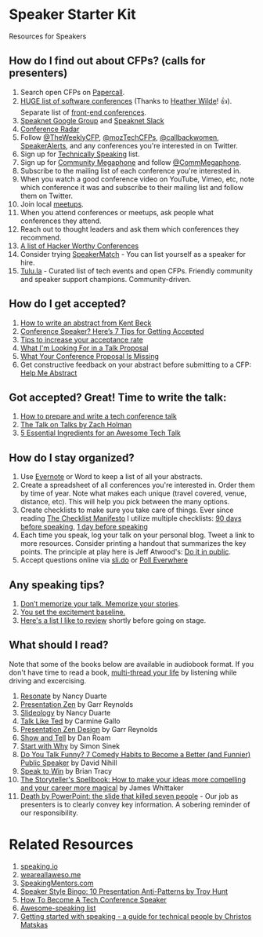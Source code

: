 # Speaker Starter Kit

Resources for Speakers

## How do I find out about CFPs? (calls for presenters)
1. Search open CFPs on [Papercall](https://www.papercall.io/cfps).
2. [HUGE list of software conferences](https://docs.google.com/spreadsheets/d/1QQu-el_aPBWFk6rDNbbrvBx819w-dPhHGB9tEVeiP5s/edit#gid=1428437774) (Thanks to [Heather Wilde](http://www.twitter.com/heathriel)! 👍). Separate list of [front-end conferences](https://github.com/benmvp/frontend-confs/blob/master/README.md).
3. [Speaknet Google Group](https://groups.google.com/forum/?utm_source=digest&utm_medium=email#!forum/speaknet) and [Speaknet Slack](https://speaknet.herokuapp.com/)
4. [Conference Radar](https://conferenceradar.com)
5. Follow [@TheWeeklyCFP](http://www.twitter.com/theweeklycfp), [@mozTechCFPs](https://twitter.com/mozTechCFPs), [@callbackwomen](http://twitter.com/callbackwomen), [SpeakerAlerts](https://twitter.com/SpeakerAlerts), and any conferences you're interested in on Twitter.
6. Sign up for [Technically Speaking](http://www.techspeak.email) list.
7. Sign up for [Community Megaphone](http://communitymegaphone.com/) and follow [@CommMegaphone](https://twitter.com/CommMegaphone).
8. Subscribe to the mailing list of each conference you're interested in.
9. When you watch a good conference video on YouTube, Vimeo, etc, note which conference it was and subscribe to their mailing list and follow them on Twitter.
10. Join local [meetups](http://www.meetup.com).   
11. When you attend conferences or meetups, ask people what conferences they attend.  
12. Reach out to thought leaders and ask them which conferences they recommend.
13. [A list of Hacker Worthy Conferences](https://github.com/watson/hacker-conferences)
14. Consider trying [SpeakerMatch](https://www.speakermatch.com) - You can list yourself as a speaker for hire.
15. [Tulu.la](https://tulu.la) - Curated list of tech events and open CFPs. Friendly community and speaker support champions. Community-driven.


## How do I get accepted?

1. [How to write an abstract from Kent Beck](https://twitter.com/kentbeck/status/974359988352110592?s=11)
2. [Conference Speaker? Here’s 7 Tips for Getting Accepted](https://medium.com/@housecor/conference-speaker-here-s-7-tips-for-getting-accepted-6151af513148#.7tc60xofe)
3. [Tips to increase your acceptance rate](https://www.harihareswara.net/sumana/2016/03/29/0)
4. [What I'm Looking For in a Talk Proposal](http://www.pewpewlaser.com/blogs/655)
5. [What Your Conference Proposal Is Missing](http://www.sarahmei.com/blog/2014/04/07/what-your-conference-proposal-is-missing/)
6. Get constructive feedback on your abstract before submitting to a CFP: [Help Me Abstract](http://helpmeabstract.com/)

## Got accepted? Great! Time to write the talk:
1. [How to prepare and write a tech conference talk](http://wunder.schoenaberselten.com/2016/02/16/how-to-prepare-and-write-a-tech-conference-talk/)
2. [The Talk on Talks by Zach Holman](https://zachholman.com/talk/the-talk-on-talks/)
3. [5 Essential Ingredients for an Awesome Tech Talk](https://medium.com/@reverentgeek/5-essential-ingredients-for-an-awesome-tech-talk-2e5778b2cb5a)

## How do I stay organized?

1. Use [Evernote](https://evernote.com) or Word to keep a list of all your abstracts.
1. Create a spreadsheet of all conferences you're interested in. Order them by time of year. Note what makes each unique (travel covered, venue, distance, etc). This will help you pick between the many options.
1. Create checklists to make sure you take care of things. Ever since reading [The Checklist Manifesto](http://www.amazon.com/gp/product/0312430000/ref=as_li_qf_sp_asin_il_tl?ie=UTF8&camp=1789&creative=9325&creativeASIN=0312430000&linkCode=as2&tag=outlier-20&linkId=A5G36554ZQZYVVFT) I utilize multiple checklists: [90 days before speaking](https://www.evernote.com/l/AAiDTMSauUNJaa9Bm7sFzV1Gx8-kPYgSyvo), [1 day before speaking](https://www.evernote.com/l/AAiEvTX0KaFO1J9cwL_CybldCxRNxtuKmp8)
1. Each time you speak, log your talk on your personal blog. Tweet a link to more resources. Consider printing a handout that summarizes the key points. The principle at play here is Jeff Atwood's: [Do it in public](http://blog.codinghorror.com/how-to-stop-sucking-and-be-awesome-instead/).
1. Accept questions online via [sli.do](http://sli.do) or [Poll Everwhere](https://www.polleverywhere.com/)

## Any speaking tips?

1. [Don’t memorize your talk. Memorize your stories](https://twitter.com/housecor/status/1141299695626702848).
1. [You set the excitement baseline.](https://twitter.com/housecor/status/1140660471307091969) 
1. [Here's a list I like to review](https://www.evernote.com/l/AAi862TYcX9AJ6qqbNc9Bx_8vkSuhS3cggg) shortly before going on stage.

## What should I read?
Note that some of the books below are available in audiobook format. If you don't have time to read a book, [multi-thread your life](http://www.pluralsight.com/courses/career-reboot-for-developer-mind) by listening while driving and excercising.

1. [Resonate](http://www.amazon.com/gp/product/0470632011/ref=as_li_qf_sp_asin_il_tl?ie=UTF8&camp=1789&creative=9325&creativeASIN=0470632011&linkCode=as2&tag=outlier-20&linkId=UCSGCKN3MAATURNT) by Nancy Duarte
2. [Presentation Zen](http://www.amazon.com/gp/product/0321811984/ref=as_li_qf_sp_asin_il_tl?ie=UTF8&camp=1789&creative=9325&creativeASIN=0321811984&linkCode=as2&tag=outlier-20&linkId=6QQ6YOJTC3LIDKQW) by Garr Reynolds
3. [Slideology](http://www.amazon.com/gp/product/0596522347/ref=as_li_qf_sp_asin_il_tl?ie=UTF8&camp=1789&creative=9325&creativeASIN=0596522347&linkCode=as2&tag=outlier-20&linkId=D24EHPGQZYB2A6VA) by Nancy Duarte
4. [Talk Like Ted](http://www.amazon.com/gp/product/1250061539/ref=as_li_qf_sp_asin_il_tl?ie=UTF8&camp=1789&creative=9325&creativeASIN=1250061539&linkCode=as2&tag=outlier-20&linkId=NPFCWJDUHGI5EBJD) by Carmine Gallo
5. [Presentation Zen Design](http://www.amazon.com/gp/product/0321934156/ref=as_li_qf_sp_asin_il_tl?ie=UTF8&camp=1789&creative=9325&creativeASIN=0321934156&linkCode=as2&tag=outlier-20&linkId=FOBJS2YFJY6IOLMU) by Garr Reynolds
6. [Show and Tell](https://www.amazon.com/gp/product/1591848024/ref=as_li_tl?ie=UTF8&tag=outlier-20&camp=1789&creative=9325&linkCode=as2&creativeASIN=1591848024&linkId=f1b3b5e2868017e02ae8b347228094e5) by Dan Roam
7. [Start with Why](http://www.amazon.com/gp/product/1591846447/ref=as_li_qf_sp_asin_il_tl?ie=UTF8&camp=1789&creative=9325&creativeASIN=1591846447&linkCode=as2&tag=outlier-20&linkId=GLWQF6H2KUBGJR36) by Simon Sinek
8. [Do You Talk Funny? 7 Comedy Habits to Become a Better (and Funnier) Public Speaker](http://www.amazon.com/gp/product/1505819296/ref=as_li_tl?ie=UTF8&camp=1789&creative=9325&creativeASIN=1505819296&linkCode=as2&tag=outlier-20&linkId=VJZDB4CA2KVCDXTN) by David Nihill
9. [Speak to Win](http://www.amazon.com/gp/product/0814401570/ref=as_li_qf_sp_asin_il_tl?ie=UTF8&camp=1789&creative=9325&creativeASIN=0814401570&linkCode=as2&tag=bitnatcom-20&linkId=7LZLFE4I5SQWJNYK) by Brian Tracy
10. [The Storyteller's Spellbook: How to make your ideas more compelling and your career more magical](https://www.amazon.co.uk/dp/B073Q5X4BX/ref=dp-kindle-redirect?_encoding=UTF8&btkr=1) by James Whittaker
11. [Death by PowerPoint: the slide that killed seven people](https://mcdreeamiemusings.com/new-blog/2019/4/13/gsux1h6bnt8lqjd7w2t2mtvfg81uhx) - Our job as presenters is to clearly convey key information. A sobering reminder of our responsibility.

# Related Resources
1. [speaking.io](http://speaking.io)
2. [weareallaweso.me](http://weareallaweso.me)
3. [SpeakingMentors.com](http://www.speakingmentors.com/)
4. [Speaker Style Bingo: 10 Presentation Anti-Patterns by Troy Hunt](http://www.troyhunt.com/2015/06/speaker-style-bingo-10-presentation.html)  
5. [How To Become A Tech Conference Speaker](http://www.exceptionnotfound.net/how-to-become-a-tech-conference-speaker)
6. [Awesome-speaking list](https://github.com/matteofigus/awesome-speaking)
7. [Getting started with speaking - a guide for technical people by Christos Matskas](https://cmatskas.com/getting-started-with-public-speaking-a-guide-for-technical-people/)

